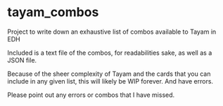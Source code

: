 # tayam_combos
Project to write down an exhaustive list of combos available to Tayam in EDH

Included is a text file of the combos, for readabilities sake, as well as a JSON file.

Because of the sheer complexity of Tayam and the cards that you can include in any given list, this will likely be WIP forever. And have errors.

Please point out any errors or combos that I have missed.
